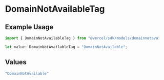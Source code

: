 # DomainNotAvailableTag

## Example Usage

```typescript
import { DomainNotAvailableTag } from "@vercel/sdk/models/domainnotavailable.js";

let value: DomainNotAvailableTag = "DomainNotAvailable";
```

## Values

```typescript
"DomainNotAvailable"
```